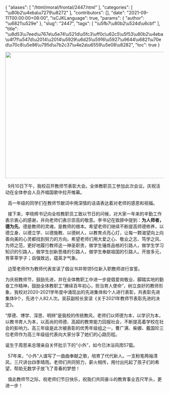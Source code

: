 {
    "aliases": [
        "/html/moral/frontal/2447.html"
    ],
    "categories": [
        "\u80b2\u4eba\u7279\u8272"
    ],
    "contributors": [],
    "date": "2021-09-11T00:00:00+08:00",
    "isCJKLanguage": true,
    "params": {
        "author": "\u6821\u529e"
    },
    "slug": "2447",
    "tags": [
        "\u5fb7\u80b2\u524d\u6cbf"
    ],
    "title": "\u8d53\u7eed\u767e\u5e74\u521d\u5fc3\uff0c\u62c5\u5f53\u80b2\u4eba\u4f7f\u547d\u2014\u2014\u5929\u6d25\u5916\u5927\u9644\u6821\u70ed\u70c8\u5e86\u795d\u7b2c37\u4e2a\u6559\u5e08\u8282",
    "toc": true
}


<img
    src="https://cdn.tfls.online/mirror/full/2c3e425b09ecce6c09ed8485f6fb0fce0190872b.jpg"
    style="display:block;margin-left:auto;margin-right:auto;"
    decoding="async"
    fetchpriority="auto"
    loading="lazy"
    height="400"
    width="600"
/>




  9月10日下午，我校召开教师节表彰大会。全体教职员工参加此次会议。庆祝活动在全体参会人员齐唱国歌中拉开帷幕。




  高一年级的同学们在教师节献词中用深情的话语表达着对老师的感恩和祝福。




  接下来，李晓辉书记向全校教职员工致以节日的问候，对大家一年来的辛勤工作表示衷心的感谢，并向老师们表示崇高的敬意。李书记在致辞中提到：**为人师者，德为先**。德是教师的灵魂，是教师的根本。希望老师们继续不断提高师德修养，以德立身、以德立学、以德施教、以德树人，以教育点亮心灯，让每一颗渴望向上向善向美的心灵都找到努力的方向。希望老师们用大爱之心、敬业之志、笃学之风、为师之范，更好地履行教师这一神圣职责，做学生锤炼品格的引路人，做学生学习知识的引路人，做学生创新思维的引路人，做学生奉献祖国的引路人。开放多元，育莘莘学子；自强致远，蕴英才气象。




  边莹老师作为教师代表宣读了倡议书并带领5位新入职教师进行宣誓。




  





为庆祝教师节，鼓励先进，并在全体教职工中进一步提倡爱岗敬业、脚踏实地的勤奋工作精神，鼓励全体教职工“赓续百年初心，担当育人使命”，树立良好的教师形象，我校对2020-2021学年度中涌现出的先进集体和个人进行表彰，共表彰先进集体9个，先进个人82人次。吴荻副校长宣读《关于2021年教师节表彰先进的决定》。



“厚德、博学、深思、明辨”是我校的传统教风，老师们以师德为本，以学识为本，以教书育人为本，以高尚的师德、高超的教育能力回报社会，不断提高着学校在社会的影响力。高三年级是此次被表彰的优秀年级组之一，曹广满、柴娜、戴国珍三位老师作为高三年级组代表向大家分享了她们的心路历程。

  





  





诞生于周恩来总理亲自关怀批示下的“小外”，如今已沐浴风雨57载。




  57年来，“小外”人谱写了一曲曲奉献之歌，培育了代代新人。一支粉笔两袖清风，三尺讲台四季晴雨。老师们共同努力，薪火相传，用付出托起了孩子们的希望，帮助无数学子放飞了青春的梦想！




  值此教师节之际，祝老师们节日快乐，祝我们共同奋斗的教育事业百尺竿头，更进一步！




  






  




